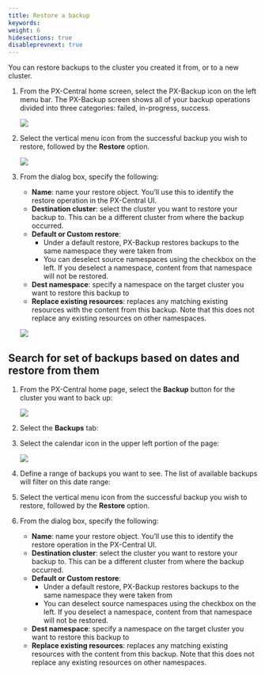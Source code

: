 ```yaml
---
title: Restore a backup
keywords: 
weight: 6
hidesections: true
disableprevnext: true
---
```


You can restore backups to the cluster you created it from, or to a new cluster. 

1. From the PX-Central home screen, select the PX-Backup icon on the left menu bar. The PX-Backup screen shows all of your backup operations divided into three categories: failed, in-progress, success.
    <!-- This is the dashboard view. Restores can also be triggered from the px-backup/<application cluster> screen as well. 
    Also there is an "All backups" link now from which you can list all the backups in the bucket mentioned in the backup location. You can restore from the enteries here as well. -->

    ![](/img/backup-menu.png)

2. Select the vertical menu icon from the successful backup you wish to restore, followed by the **Restore** option.

    ![](/img/select-backup-restore.png)

3. From the dialog box, specify the following:
    
    * **Name**: name your restore object. You’ll use this to identify the restore operation in the PX-Central UI.
    * **Destination cluster**: select the cluster you want to restore your backup to. This can be a different cluster from where the backup occurred.
    * **Default or Custom restore**: 
        <!-- Custom restore allows the user to map the namespaces between their source and destination cluster. They can choose to restore it to a new namespace (different from the source cluster) -->
        * Under a default restore, PX-Backup restores backups to the same namespace they were taken from
        * You can deselect source namespaces using the checkbox on the left. If you deselect a namespace, content from that namespace will not be restored. 
    * **Dest namespace**: specify a namespace on the target cluster you want to restore this backup to
    * **Replace existing resources**: replaces any matching existing resources with the content from this backup. Note that this does not replace any existing resources on other namespaces.

    ![](/img/restore-custom.png)

## Search for set of backups based on dates and restore from them

1. From the PX-Central home page, select the **Backup** button for the cluster you want to back up:

    ![](/img/select-backup.png)

2. Select the **Backups** tab:

3. Select the calendar icon in the upper left portion of the page:

    ![](/img/select-date.png)

4. Define a range of backups you want to see. The list of available backups will filter on this date range:

5. Select the vertical menu icon from the successful backup you wish to restore, followed by the **Restore** option.

6. From the dialog box, specify the following:
    
    * **Name**: name your restore object. You’ll use this to identify the restore operation in the PX-Central UI.
    * **Destination cluster**: select the cluster you want to restore your backup to. This can be a different cluster from where the backup occurred.
    * **Default or Custom restore**: 
        <!-- Custom restore allows the user to map the namespaces between their source and destination cluster. They can choose to restore it to a new namespace (different from the source cluster) -->
        * Under a default restore, PX-Backup restores backups to the same namespace they were taken from
        * You can deselect source namespaces using the checkbox on the left. If you deselect a namespace, content from that namespace will not be restored. 
    * **Dest namespace**: specify a namespace on the target cluster you want to restore this backup to
    * **Replace existing resources**: replaces any matching existing resources with the content from this backup. Note that this does not replace any existing resources on other namespaces.